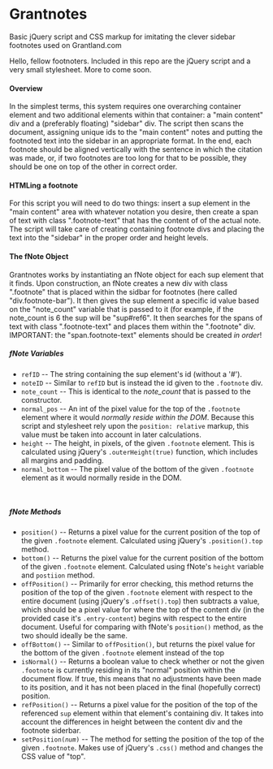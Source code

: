 Grantnotes
==========

Basic jQuery script and CSS markup for imitating the clever sidebar footnotes used on Grantland.com

Hello, fellow footnoters. Included in this repo are the jQuery script and a very small stylesheet. More to come soon.

<h4>Overview</h4>
  In the simplest terms, this system requires one overarching container element and two additional elements
  within that container: a "main content" div and a (preferably floating) "sidebar" div. The script then scans the document,
  assigning unique ids to the "main content" notes and putting the footnoted text into the sidebar in an appropriate 
  format. In the end, each footnote should be aligned vertically with the sentence in which the citation was made, or, if 
  two footnotes are too long for that to be possible, they should be one on top of the other in correct order.
  
<h4>HTMLing a footnote</h4>
  For this script you will need to do two things: insert a sup element in the "main content" area with whatever notation
  you desire, then create a span of text with class ".footnote-text" that has the content of of the actual note. The
  script will take care of creating containing footnote divs and placing the text into the "sidebar" in the proper
  order and height levels.
  
<h4>The fNote Object</h4>
  Grantnotes works by instantiating an fNote object for each sup element that it finds. Upon construction, an fNote
  creates a new div with class ".footnote" that is placed within the sidbar for footnotes (here called "div.footnote-bar").
  It then gives the sup element a specific id value based on the "note_count" variable that is passed to it (for example,
   if the note_count is 6 the sup will be "sup#ref6". It then searches for the spans of text with class ".footnote-text"
  and places them within the ".footnote" div. IMPORTANT: the "span.footnote-text" elements should be created <i>in order</i>!
  <br/>
  <h5>fNote Variables</h5>
  <ul>
  <li><code>refID</code> -- The string containing the sup element's id (without a '#').</li>
  <li><code>noteID</code> -- Similar to <code>refID</code> but is instead the id given to the <code>.footnote</code> div.</li>
  <li><code>note_count</code> -- This is identical to the <i>note_count</i> that is passed to the constructor.</li>
  <li><code>normal_pos</code> -- An int of the pixel value for the top of the <code>.footnote</code> element where it would <i>normally reside within the DOM</i>. Because 
  this script and stylesheet rely upon the <code>position: relative</code> markup, this value must be taken into account in later calculations.</li>
  <li><code>height</code> -- The height, in pixels, of the given <code>.footnote</code> element. This is calculated using jQuery's <code>.outerHeight(true)</code> function, which includes all margins and padding.</li>
  <li><code>normal_bottom</code> -- The pixel value of the bottom of the given <code>.footnote</code> element as it would normally reside in the DOM.</li>
  </ul>
  <br/>
  <h5>fNote Methods</h5>
  <ul><li><code>position()</code> -- Returns a pixel value for the current position of the top of the given <code>.footnote</code> element. Calculated using jQuery's <code>.position().top</code> method.</li>
  <li><code>bottom()</code> -- Returns the pixel value for the current position of the bottom of the given <code>.footnote</code> element. Calculated using fNote's <code>height</code> variable and <code>postiion</code> method.</li>
  <li><code>offPosition(<i></i>)</code> -- Primarily for error checking, this method returns the position of the top of the given <code>.footnote</code>
  element with respect to the entire document (using jQuery's <code>.offset().top</code>) then subtracts a <i></i> value,
  which should be a pixel value for where the top of the content div (in the provided case it's <code>.entry-content</code>) begins with respect
  to the entire document. Useful for comparing with fNote's <code>position()</code> method, as the two should ideally be the same.</li>
  <li><code>offBottom(<i></i>)</code> -- Similar to <code>offPosition()</code>, but returns the pixel value for the bottom of the given <code>.footnote</code> element
  instead of the top</li>
  <li><code>isNormal()</code> -- Returns a boolean value to check whether or not the given <code>.footnote</code> is currently residing
  in its "normal" position within the document flow. If true, this means that no adjustments have been made to its position, and it has not
  been placed in the final (hopefully correct) position.</li>
  <li><code>refPosition(<i></i>)</code> -- Returns a pixel value for the position of the top of the referenced <code>sup</code> element
   within that element's containing div. It takes into account the differences in height between the content div and the footnote siderbar.</li>
  <li><code>setPosition(<i>num</i>)</code> -- The method for setting the position of the top of the given <code>.footnote</code>. Makes use of jQuery's
  <code>.css()</code> method and changes the CSS value of "top".
  </ul>
